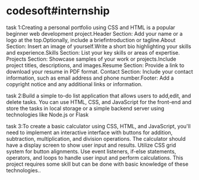 # codesoft#internship
task 1:Creating a personal portfolio using CSS and HTML is a popular beginner web development project.Header Section: Add your name or a logo at the top.Optionally, include a
briefintroduction or tagline.About Section: Insert an image of yourself.Write a short bio highlighting your skills and experience.Skills Section: List your key skills or areas of expertise.
Projects Section: Showcase samples of your work or projects.Include project titles, descriptions, and images.Resume Section: Provide a link to download your resume in PDF format.
Contact Section: Include your contact information, such as email address and phone number.Footer: Add a copyright notice and any additional links or information.

task 2:Build a simple to-do list application that allows users to add,edit, and delete tasks. You can use HTML, CSS, and JavaScript for the front-end and store the tasks in local storage or a simple backend server using technologies like Node.js or Flask

task 3:To create a basic calculator using CSS, HTML, and JavaScript, you'll need to implement an
interactive interface with buttons for addition, subtraction, multiplication, and division
operations. The calculator should have a display screen to show user input and results. Utilize
CSS grid system for button alignments. Use event listeners, if-else statements, operators, and
loops to handle user input and perform calculations. This project requires some skill but can be
done with basic knowledge of these technologies..
